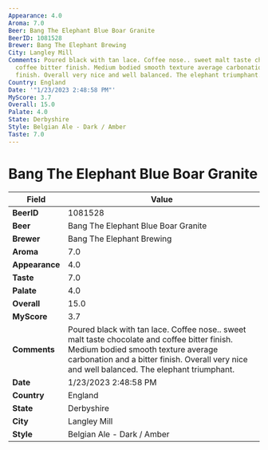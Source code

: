 ```yaml
---
Appearance: 4.0
Aroma: 7.0
Beer: Bang The Elephant Blue Boar Granite
BeerID: 1081528
Brewer: Bang The Elephant Brewing
City: Langley Mill
Comments: Poured black with tan lace. Coffee nose.. sweet malt taste chocolate and
  coffee bitter finish. Medium bodied smooth texture average carbonation and a bitter
  finish. Overall very nice and well balanced. The elephant triumphant.
Country: England
Date: '"1/23/2023 2:48:58 PM"'
MyScore: 3.7
Overall: 15.0
Palate: 4.0
State: Derbyshire
Style: Belgian Ale - Dark / Amber
Taste: 7.0
---
```


# Bang The Elephant Blue Boar Granite

| Field         | Value |
|---------------|-------|
| **BeerID** | 1081528 |
| **Beer** | Bang The Elephant Blue Boar Granite |
| **Brewer** | Bang The Elephant Brewing |
| **Aroma** | 7.0 |
| **Appearance** | 4.0 |
| **Taste** | 7.0 |
| **Palate** | 4.0 |
| **Overall** | 15.0 |
| **MyScore** | 3.7 |
| **Comments** | Poured black with tan lace. Coffee nose.. sweet malt taste chocolate and coffee bitter finish. Medium bodied smooth texture average carbonation and a bitter finish. Overall very nice and well balanced. The elephant triumphant. |
| **Date** | 1/23/2023 2:48:58 PM |
| **Country** | England |
| **State** | Derbyshire |
| **City** | Langley Mill |
| **Style** | Belgian Ale - Dark / Amber |
